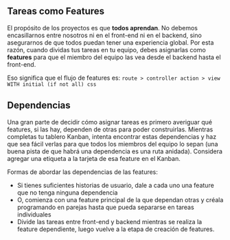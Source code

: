## Tareas como Features

El propósito de los proyectos es que **todos aprendan**. No debemos encasillarnos entre nosotros ni en el front-end ni en el backend, sino asegurarnos de que todos puedan tener una experiencia global. Por esta razón, cuando dividas tus tareas en tu equipo, debes asignarlas como **features** para que el miembro del equipo las vea desde el backend hasta el front-end.

Eso significa que el flujo de features es:
`route > controller action > view WITH initial (if not all) css`

## Dependencias

Una gran parte de decidir cómo asignar tareas es primero averiguar qué features, si las hay, dependen de otras para poder construirlas. Mientras completas tu tablero Kanban, intenta encontrar estas dependencias y haz que sea fácil verlas para que todos los miembros del equipo lo sepan (una buena pista de que habrá una dependencia es una ruta anidada). Considera agregar una etiqueta a la tarjeta de esa feature en el Kanban.

Formas de abordar las dependencias de las features:
- Si tienes suficientes historias de usuario, dale a cada uno una feature que no tenga ninguna dependencia
- O, comienza con una feature principal de la que dependan otras y créala programando en parejas hasta que pueda separarse en tareas individuales
- Divide las tareas entre front-end y backend mientras se realiza la feature dependiente, luego vuelve a la etapa de creación de features.
